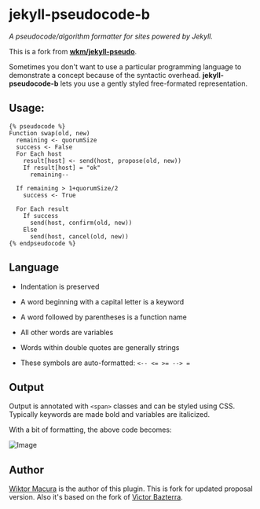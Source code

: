 # jekyll-pseudocode-b
_A pseudocode/algorithm formatter for sites powered by Jekyll._

This is a fork from **[wkm/jekyll-pseudo](https://github.com/wkm/jekyll-pseudo)**.

Sometimes you don't want to use a particular programming language to
demonstrate a concept because of the syntactic overhead. **jekyll-pseudocode-b** lets
you use a gently styled free-formated representation.

## Usage:

    {% pseudocode %}
    Function swap(old, new)
      remaining <- quorumSize
      success <- False
      For Each host
        result[host] <- send(host, propose(old, new))
        If result[host] = "ok"
          remaining--

      If remaining > 1+quorumSize/2
        success <- True

      For Each result
        If success
          send(host, confirm(old, new))
        Else
          send(host, cancel(old, new))
    {% endpseudocode %}

## Language

* Indentation is preserved
* A word beginning with a capital letter is a keyword
* A word followed by parentheses is a function name
* All other words are variables
* Words within double quotes are generally strings

* These symbols are auto-formatted: `<-- <= >= --> =`

## Output
Output is annotated with `<span>` classes and can be styled using CSS. Typically keywords are made bold and variables are italicized.

With a bit of formatting, the above code becomes:

![Image](https://raw.github.com/wkm/jekyll-pseudo/master/doc/samplecode.png)

## Author

[Wiktor Macura](https://github.com/wkm) is the author of this plugin. This is fork for updated proposal version. Also it's based on the fork of [Victor Bazterra](https://github.com/baites).
